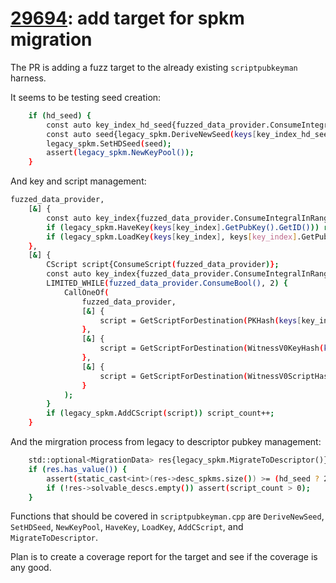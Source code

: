 # [29694](https://github.com/bitcoin/bitcoin/pull/29694/): add target for spkm migration

The PR is adding a fuzz target to the already existing `scriptpubkeyman` harness. 

It seems to be testing seed creation:
```bash
    if (hd_seed) {
        const auto key_index_hd_seed{fuzzed_data_provider.ConsumeIntegralInRange<int>(0, keys.size() - 1)};
        const auto seed{legacy_spkm.DeriveNewSeed(keys[key_index_hd_seed])};
        legacy_spkm.SetHDSeed(seed);
        assert(legacy_spkm.NewKeyPool());
    }
```

And key and script management:
```bash
fuzzed_data_provider,
    [&] {
        const auto key_index{fuzzed_data_provider.ConsumeIntegralInRange<int>(0, keys.size() - 1)};
        if (legacy_spkm.HaveKey(keys[key_index].GetPubKey().GetID())) return;
        if (legacy_spkm.LoadKey(keys[key_index], keys[key_index].GetPubKey())) load_key_count++;
    },
    [&] {
        CScript script{ConsumeScript(fuzzed_data_provider)};
        const auto key_index{fuzzed_data_provider.ConsumeIntegralInRange<int>(0, keys.size() - 1)};
        LIMITED_WHILE(fuzzed_data_provider.ConsumeBool(), 2) {
            CallOneOf(
                fuzzed_data_provider,
                [&] {
                    script = GetScriptForDestination(PKHash(keys[key_index].GetPubKey()));
                },
                [&] {
                    script = GetScriptForDestination(WitnessV0KeyHash(keys[key_index].GetPubKey()));
                },
                [&] {
                    script = GetScriptForDestination(WitnessV0ScriptHash(script));
                }
            );
        }
        if (legacy_spkm.AddCScript(script)) script_count++;
    }
```

And the mirgration process from legacy to descriptor pubkey management:
```bash
    std::optional<MigrationData> res{legacy_spkm.MigrateToDescriptor()};
    if (res.has_value()) {
        assert(static_cast<int>(res->desc_spkms.size()) >= (hd_seed ? 2 : 0) + load_key_count);
        if (!res->solvable_descs.empty()) assert(script_count > 0);
    }
```

Functions that should be covered in `scriptpubkeyman.cpp` are `DeriveNewSeed`, `SetHDSeed`, `NewKeyPool`, `HaveKey`, `LoadKey`, `AddCScript`, and `MigrateToDescriptor`.

Plan is to create a coverage report for the target and see if the coverage is any good.
